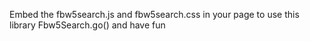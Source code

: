 Embed the fbw5search.js and fbw5search.css in your page
to use this library
Fbw5Search.go(<elementId>)
and have fun